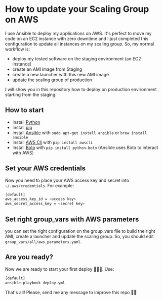 # How to update your Scaling Group on AWS

I use Ansible to deploy my applications on AWS. It's perfect to move my code on an EC2 instance with zero downtime and I just completed this configuration to update all instances on my scaling group.
So, my normal workflow is:

- deploy my tested software on the staging environment (an EC2 instance)
- create an AMI image from Staging 
- create a new launcher with this new AMI image
- update the scaling group of production

I will show you in this repository how to deploy on production environment starting from the staging

## How to start

* Install [Python](https://www.python.org/downloads/)
* Install [pip](https://pip.pypa.io/en/stable/installing/) 
* Install [Ansible](https://www.ansible.com/) with `sudo apt-get install ansible` or `brew install ansible`
* Install [AWS Cli](https://aws.amazon.com/it/cli/) with `pip install awscli`
* Install [Boto](https://github.com/boto/boto) with `pip install python-boto` (Ansible uses Boto to interact with AWS)

## Set your AWS credentials

Now you need to place your AWS access key and secret into `~/.aws/credentials`. For example:
```bash
[default]
aws_access_key_id = <access key>
aws_secret_access_key = <secret key>
```

## Set right group_vars with AWS parameters

you can set the right configuration on the group_vars file to build the right AMI, create a launcher and update the scaling group. 
So, you should edit `group_vars/all/aws_parameters.yaml`.

## Are you ready?

Now we are ready to start your first deploy 🚀🚀🚀. Use:
```bash
[default]
ansible-playbook deploy.yml
```

That's all! Please, send me any message to improve this repo 💪🏻
